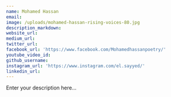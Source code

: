 ```yaml
---
name: Mohamed Hassan
email:
image: /uploads/mohamed-hassan-rising-voices-80.jpg
description_markdown:
website_url:
medium_url:
twitter_url:
facebook_url: 'https://www.facebook.com/Mohamedhassanpoetry/'
youtube_video_id:
github_username:
instagram_url: 'https://www.instagram.com/el.sayyed/'
linkedin_url:
---
```


Enter your description here...
